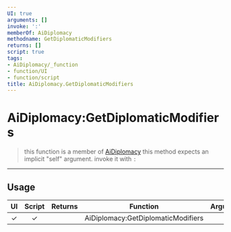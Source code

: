 ```yaml
---
UI: true
arguments: []
invoke: ':'
memberOf: AiDiplomacy
methodname: GetDiplomaticModifiers
returns: []
script: true
tags:
- AiDiplomacy/_function
- function/UI
- function/script
title: AiDiplomacy.GetDiplomaticModifiers
---
```

# AiDiplomacy:GetDiplomaticModifiers
> this function is a member of [AiDiplomacy](civ-6/lua/AiDiplomacy.md)
> this method expects an implicit "self" argument. invoke it with `:`
-----
## Usage
|  UI | Script | Returns | Function | Arguments |
|:---:|:------:|-------:|:--------:|:---------|
|✓|✓||AiDiplomacy:GetDiplomaticModifiers||
